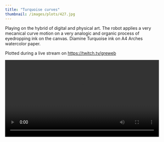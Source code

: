 ```yaml
---
title: "Turquoise curves"
thumbnail: /images/plots/427.jpg
---
```


Playing on the hybrid of digital and physical art. The robot applies a very mecanical curve motion on a very analogic and organic process of eyedropping ink on the canvas. Diamine Turquoise ink on A4 Arches watercolor paper.

Plotted during a live stream on https://twitch.tv/greweb

<video loop autoplay controls src="/images/plots/427.mp4" width="100%"></video>
